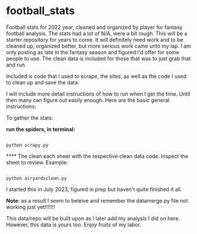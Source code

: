 # football_stats


Football stats for 2022 year, cleaned and organized by player for fantasy football analysis. The stats had a lot of N/A, were a bit rough. This will be a starter repository for years to come. It will definitely need work and to be cleaned up, organized better, but more serious work came unto my lap. I am only posting as late in the fantasy season and figured I'd offer for some people to use. The clean data is included for those that was to just grab that and run. 

Included is code that I used to scrape, the sites, as well as the code I used to clean up and save the data. 

I will include more detail instructions of how to run when I get the time. Until then many can figure out easily enough. Here are the basic general instructions:

To gather the stats:

**run the spiders, in terminal:**

```

python scrapy.py

```
**** The clean each sheet with the respective clean data code. Inspect the sheet to review. 
Example: 
``` 

python airyardsclean.py

```


I started this in July 2023, figured in prep but haven't quite finished it all. 

**Note**: as a result I seem to beleive and remember the datamerge.py file not working just yet!!!!!!!

This data/repo will be built upon as I later add my analysis I did on here. However, this data is yours too. Enjoy fruits of my labor. 
